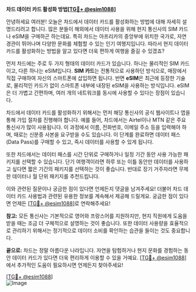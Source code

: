 **차드 데이터 카드 활성화 방법[[TG💪+ @esim1088](https://t.me/s/esim1088)]**

안녕하세요 여러분! 오늘은 차드에서 데이터 카드를 활성화하는 방법에 대해 자세히 설명드리려고 합니다. 많은 분들이 해외에서 데이터 사용을 위해 현지 통신사의 SIM 카드나 eSIM을 구매하곤 하는데요. 특히 차드는 아프리카의 중앙부에 위치한 국가로, 자연 경관이 뛰어나며 다양한 문화를 체험할 수 있는 인기 여행지입니다. 따라서 현지 데이터 카드를 활성화하는 방법을 알고 있다면 더욱 편하게 여행을 즐길 수 있겠죠?

먼저 차드에는 주로 두 가지 형태의 데이터 카드가 있습니다. 하나는 물리적인 SIM 카드이고, 다른 하나는 eSIM입니다. **SIM 카드**는 전통적으로 사용하던 방식으로, 매장에서 직접 구매하여 자신의 스마트폰에 삽입하면 됩니다. 반면 **eSIM**은 최근에 등장한 기술로, 물리적인 카드가 없이 스마트폰 내부에 내장된 eSIM을 사용하는 방식입니다. eSIM은 더 가볍고 간편하며, 여러 개의 네트워크를 동시에 사용할 수 있다는 장점이 있습니다.

차드에서 데이터 카드를 활성화하기 위해서는 먼저 해당 통신사의 공식 웹사이트나 앱을 통해 가입 절차를 진행해야 합니다. 예를 들어, 차드에서는 Airtel이나 MTN 같은 주요 통신사가 많이 사용됩니다. 이 과정에서 이름, 전화번호, 이메일 주소 등을 입력해야 하며, 때로는 신분증 사본을 요구받을 수도 있습니다. 이 단계를 완료하면 데이터 패스(Data Pass)를 구매할 수 있고, 즉시 데이터를 사용할 수 있게 됩니다.

또한 차드에서는 데이터 패스를 시간 단위로 구매하거나 일정 기간 동안 사용 가능한 패키지를 선택할 수 있습니다. 단기 여행객이라면 하루 또는 이틀 동안만 데이터를 사용하고 싶다면 짧은 기간의 패키지를 선택하는 것이 좋습니다. 반대로 장기 거주자라면 무제한 데이터나 월 단위 패키지를 추천드립니다.

이와 관련된 질문이나 궁금한 점이 있다면 언제든지 댓글을 남겨주세요! 더불어 차드 데이터 카드 사용법과 관련된 유용한 정보를 계속해서 제공해 드릴게요. 궁금한 점이 있다면 언제든 [[TG💪+ @esim1088](https://t.me/s/esim1088)]로 연락해주세요!

**참고:** 모든 통신사는 기본적으로 영어와 프랑스어를 지원하지만, 현지 직원에게 도움을 받을 때는 조금 더 구체적으로 설명하는 것이 좋습니다. 또한 데이터 사용량을 효율적으로 관리하기 위해서는 정기적으로 데이터 소비를 확인하는 습관을 들이는 것도 중요합니다.

**끝으로:** 차드는 정말 아름다운 나라입니다. 자연을 탐험하거나 현지 문화를 경험하는 동안 데이터 카드가 있다면 더욱 편리하게 이용할 수 있을 거예요. [[TG💪+ @esim1088](https://t.me/s/esim1088)]에서 추가적인 도움이 필요하시면 언제든지 찾아주세요! 

[[TG💪+ @esim1088](https://t.me/s/esim1088)]  
![Image](https://i.postimg.cc/Y0z9fWf4/image.png)